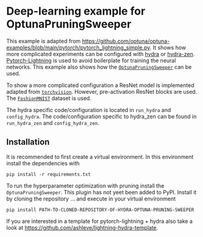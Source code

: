 # Deep-learning example for OptunaPruningSweeper

This example is adapted from https://github.com/optuna/optuna-examples/blob/main/pytorch/pytorch_lightning_simple.py.
It shows how more complicated experiments can be configured with [hydra](https://hydra.cc/) or
[hydra-zen](https://mit-ll-responsible-ai.github.io/hydra-zen/).
[Pytorch-Lightning](https://lightning.ai/docs/pytorch/stable/) is used to avoid boilerplate for
training the neural networks. This example also shows how the
[``OptunaPruningSweeper``](https://github.com/DirkKuhn/hydra_optuna_pruning_sweeper)
can be used.

To show a more complicated configuration a ResNet model is implemented adapted from
[``torchvision``](https://pytorch.org/vision/stable/models/resnet.html). However, pre-activation
ResNet blocks are used. The
[``FashionMNIST``](https://pytorch.org/vision/stable/generated/torchvision.datasets.FashionMNIST.html#torchvision.datasets.FashionMNIST)
dataset is used.

The hydra specific code/configuration is located in ``run_hydra`` and ``config_hydra``.
The code/configuration specific to hydra_zen can be found in ``run_hydra_zen`` and ``config_hydra_zen``.

## Installation

It is recommended to first create a virtual environment. In this environment install the dependencies with
```
pip install -r requirements.txt
```
To run the hyperparameter optimization with pruning install the ``OptunaPruningSweeper``. This plugin has not yeet
been added to PyPI. Install it by cloning the repository ... and execute in your virtual environment
```
pip install PATH-TO-CLONED-REPOSITORY-OF-HYDRA-OPTUNA-PRUNING-SWEEPER
```

If you are interested in a template for pytorch-lightning + hydra also take a look at
https://github.com/ashleve/lightning-hydra-template.